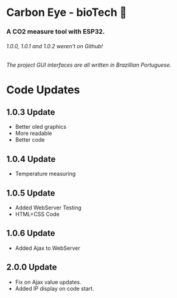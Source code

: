# Carbon Eye - bioTech 🍃

### A CO2 measure tool with ESP32.

###### 1.0.0, 1.0.1 and 1.0.2 weren't on Github!
###### The project GUI interfaces are all written in Brazillian Portuguese.

# Code Updates

## 1.0.3 Update
- Better oled graphics
- More readable
- Better code

## 1.0.4 Update
- Temperature measuring

## 1.0.5 Update
- Added WebServer Testing
- HTML+CSS Code

## 1.0.6 Update
- Added Ajax to WebServer

## 2.0.0 Update
- Fix on Ajax value updates.
- Added IP display on code start.
